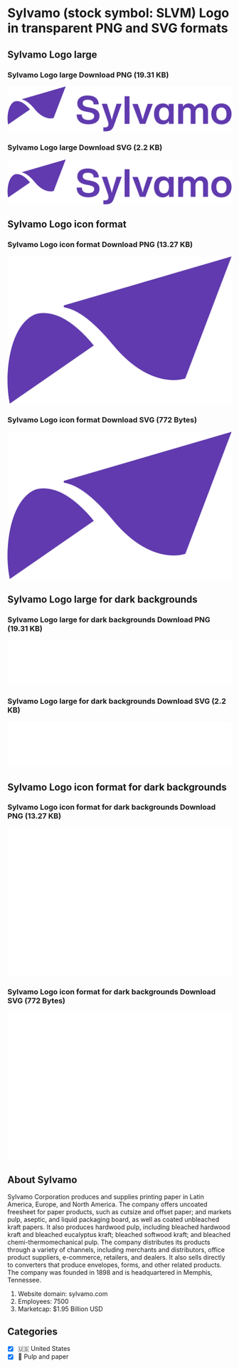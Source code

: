 # Sylvamo (stock symbol: SLVM) Logo in transparent PNG and SVG formats

## Sylvamo Logo large

### Sylvamo Logo large Download PNG (19.31 KB)

![Sylvamo Logo large Download PNG (19.31 KB)](/img/orig/SLVM_BIG-1b84c7b5.png)

### Sylvamo Logo large Download SVG (2.2 KB)

![Sylvamo Logo large Download SVG (2.2 KB)](/img/orig/SLVM_BIG-9580e71b.svg)

## Sylvamo Logo icon format

### Sylvamo Logo icon format Download PNG (13.27 KB)

![Sylvamo Logo icon format Download PNG (13.27 KB)](/img/orig/SLVM-21e0646c.png)

### Sylvamo Logo icon format Download SVG (772 Bytes)

![Sylvamo Logo icon format Download SVG (772 Bytes)](/img/orig/SLVM-37e8313e.svg)

## Sylvamo Logo large for dark backgrounds

### Sylvamo Logo large for dark backgrounds Download PNG (19.31 KB)

![Sylvamo Logo large for dark backgrounds Download PNG (19.31 KB)](/img/orig/SLVM_BIG.D-3d720f0e.png)

### Sylvamo Logo large for dark backgrounds Download SVG (2.2 KB)

![Sylvamo Logo large for dark backgrounds Download SVG (2.2 KB)](/img/orig/SLVM_BIG.D-a4ed4dd1.svg)

## Sylvamo Logo icon format for dark backgrounds

### Sylvamo Logo icon format for dark backgrounds Download PNG (13.27 KB)

![Sylvamo Logo icon format for dark backgrounds Download PNG (13.27 KB)](/img/orig/SLVM.D-39822f06.png)

### Sylvamo Logo icon format for dark backgrounds Download SVG (772 Bytes)

![Sylvamo Logo icon format for dark backgrounds Download SVG (772 Bytes)](/img/orig/SLVM.D-2d0078a2.svg)

## About Sylvamo

Sylvamo Corporation produces and supplies printing paper in Latin America, Europe, and North America. The company offers uncoated freesheet for paper products, such as cutsize and offset paper; and markets pulp, aseptic, and liquid packaging board, as well as coated unbleached kraft papers. It also produces hardwood pulp, including bleached hardwood kraft and bleached eucalyptus kraft; bleached softwood kraft; and bleached chemi-thermomechanical pulp. The company distributes its products through a variety of channels, including merchants and distributors, office product suppliers, e-commerce, retailers, and dealers. It also sells directly to converters that produce envelopes, forms, and other related products. The company was founded in 1898 and is headquartered in Memphis, Tennessee.

1. Website domain: sylvamo.com
2. Employees: 7500
3. Marketcap: $1.95 Billion USD


## Categories
- [x] 🇺🇸 United States
- [x] 📄 Pulp and paper
